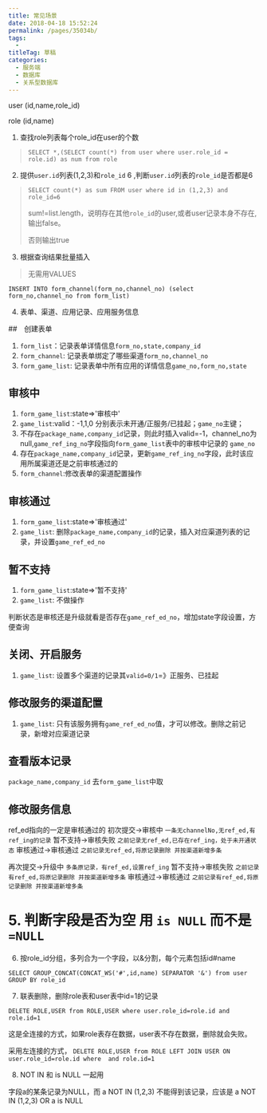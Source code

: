 ```yaml
---
title: 常见场景
date: 2018-04-18 15:52:24
permalink: /pages/35034b/
tags: 
  - 
titleTag: 草稿
categories: 
  - 服务端
  - 数据库
  - 关系型数据库
---
```

user (id,name,role_id)

role (id,name)

1. 查找role列表每个role_id在user的个数

> `SELECT *,(SELECT count(*) from user where user.role_id = role.id) as num from role`

2. 提供`user.id`列表(1,2,3)和`role_id` 6 ,判断`user.id`列表的`role_id`是否都是6

> `SELECT count(*) as sum FROM user where id in (1,2,3) and role_id=6`
>
> sum!=list.length，说明存在其他`role_id`的user,或者user记录本身不存在,输出false。
>
> 否则输出true

3. 根据查询结果批量插入

> 无需用VALUES

`INSERT INTO form_channel(form_no,channel_no) (select form_no,channel_no from form_list)`

4. 表单、渠道、应用记录、应用服务信息

##　创建表单

1. `form_list`：记录表单详情信息`form_no,state,company_id`
2. `form_channel`: 记录表单绑定了哪些渠道`form_no,channel_no`
3. `form_game_list`: 记录表单中所有应用的详情信息`game_no,form_no,state`

## 审核中

1. `form_game_list`:state=>'审核中'
2. `game_list`:valid：-1,1,0 分别表示未开通/正服务/已挂起；`game_no`主键；
  1. 不存在`package_name,company_id`记录，则此时插入valid=-1，channel_no为null,`game_ref_ing_no`字段指向`form_game_list`表中的审核中记录的 `game_no` 
  2. 存在`package_name,company_id`记录，更新`game_ref_ing_no`字段，此时该应用所属渠道还是之前审核通过的
3. `form_channel`:修改表单的渠道配置操作



## 审核通过

1. `form_game_list`:state=>'审核通过'
2. `game_list`: 删除`package_name,company_id`的记录，插入对应渠道列表的记录，并设置`game_ref_ed_no`

## 暂不支持

1. `form_game_list`:state=>'暂不支持'
2. `game_list`: 不做操作

判断状态是审核还是升级就看是否存在`game_ref_ed_no`，增加state字段设置，方便查询

## 关闭、开启服务

1. `game_list`: 设置多个渠道的记录其`valid=0/1`=》正服务、已挂起

## 修改服务的渠道配置

1. `game_list`: 只有该服务拥有`game_ref_ed_no`值，才可以修改。删除之前记录，新增对应渠道记录

## 查看版本记录

`package_name,company_id` 去`form_game_list`中取

## 修改服务信息
ref_ed指向的一定是审核通过的
初次提交->审核中 `一条无channelNo,无ref_ed,有ref_ing的记录`
暂不支持->审核失败 `之前记录无ref_ed,已存在ref_ing，处于未开通状态`
审核通过->审核通过 `之前记录无ref_ed,将原记录删除 并按渠道新增多条`

再次提交->升级中 `多条原记录，有ref_ed,设置ref_ing`
暂不支持->审核失败 `之前记录有ref_ed,将原记录删除 并按渠道新增多条`
审核通过->审核通过 `之前记录有ref_ed,将原记录删除 并按渠道新增多条`

# 5. 判断字段是否为空 用 `is NULL` 而不是 `=NULL`

6. 按role_id分组，多列合为一个字段，以&分割，每个元素包括id#name

`SELECT GROUP_CONCAT(CONCAT_WS('#',id,name) SEPARATOR '&') from user GROUP BY role_id`

7. 联表删除，删除role表和user表中id=1的记录

`DELETE ROLE,USER from ROLE,USER where user.role_id=role.id and role.id=1`

这是全连接的方式，如果role表存在数据，user表不存在数据，删除就会失败。

采用左连接的方式，
`DELETE ROLE,USER from ROLE LEFT JOIN USER ON user.role_id=role.id where  and role.id=1`

8. NOT IN 和 is NULL 一起用

字段a的某条记录为NULL，而 a NOT IN (1,2,3) 不能得到该记录，应该是  a NOT IN (1,2,3) OR a is NULL